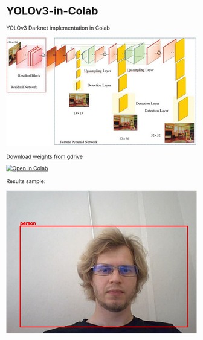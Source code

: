 # YOLOv3-in-Colab
YOLOv3 Darknet implementation in Colab </br>
<br>
![](YOLOv3.jpg)
</br>
<br>
<a href="https://drive.google.com/file/d/1hCTJDJLEzWrL-Y7gUm8k1kui-xtyJt5M/view">Download weights from gdrive</a>

<a href="https://colab.research.google.com/github/Gainward777/YOLOv3-in-Colab/blob/main/YOLOv3_in_Colab_(DarkNet).ipynb" target="_parent"><img src="https://colab.research.google.com/assets/colab-badge.svg" alt="Open In Colab"/></a>
</br>
<br>
Results sample:
</br>
<br>
![](YoloWebcamTest.jpg)
